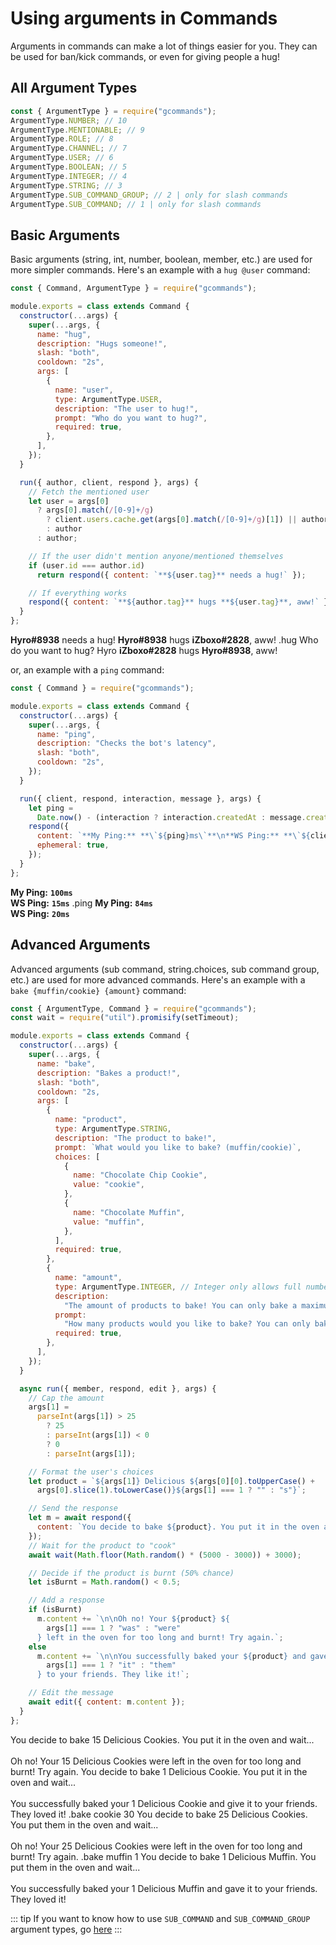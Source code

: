 # Using arguments in Commands

Arguments in commands can make a lot of things easier for you. They can be used for ban/kick commands, or even for giving people a hug!

## All Argument Types

```js
const { ArgumentType } = require("gcommands");
ArgumentType.NUMBER; // 10
ArgumentType.MENTIONABLE; // 9
ArgumentType.ROLE; // 8
ArgumentType.CHANNEL; // 7
ArgumentType.USER; // 6
ArgumentType.BOOLEAN; // 5
ArgumentType.INTEGER; // 4
ArgumentType.STRING; // 3
ArgumentType.SUB_COMMAND_GROUP; // 2 | only for slash commands
ArgumentType.SUB_COMMAND; // 1 | only for slash commands
```

## Basic Arguments

Basic arguments (string, int, number, boolean, member, etc.) are used for more simpler commands.
Here's an example with a `hug @user` command:

```js
const { Command, ArgumentType } = require("gcommands");

module.exports = class extends Command {
  constructor(...args) {
    super(...args, {
      name: "hug",
      description: "Hugs someone!",
      slash: "both",
      cooldown: "2s",
      args: [
        {
          name: "user",
          type: ArgumentType.USER,
          description: "The user to hug!",
          prompt: "Who do you want to hug?",
          required: true,
        },
      ],
    });
  }

  run({ author, client, respond }, args) {
    // Fetch the mentioned user
    let user = args[0]
      ? args[0].match(/[0-9]+/g)
        ? client.users.cache.get(args[0].match(/[0-9]+/g)[1]) || author
        : author
      : author;

    // If the user didn't mention anyone/mentioned themselves
    if (user.id === author.id)
      return respond({ content: `**${user.tag}** needs a hug!` });

    // If everything works
    respond({ content: `**${author.tag}** hugs **${user.tag}**, aww!` });
  }
};
```

<div is="dis-messages">
    <dis-messages>
        <dis-message profile="gcommands">
            <template #interactions>
                <discord-interaction profile="hyro" :command="true">hug</discord-interaction>
            </template>
            <b>Hyro#8938</b> needs a hug!
        </dis-message>
        <dis-message profile="gcommands">
            <template #interactions>
                <discord-interaction profile="hyro" :command="true">hug <mention profile="izboxo">iZboxo</mention></discord-interaction>
            </template>
            <b>Hyro#8938</b> hugs <b>iZboxo#2828</b>, aww!
        </dis-message>
    </dis-messages>
    <dis-messages>
        <dis-message profile="izboxo">
            .hug
        </dis-message>
        <dis-message profile="gcommands">
            Who do you want to hug?
        </dis-message>
        <dis-message profile="izboxo">
            <mention profile="hyro">Hyro</mention>
        </dis-message>
        <dis-message profile="gcommands">
            <b>iZboxo#2828</b> hugs <b>Hyro#8938</b>, aww!
        </dis-message>
    </dis-messages>
</div>

or, an example with a `ping` command:

```js
const { Command } = require("gcommands");

module.exports = class extends Command {
  constructor(...args) {
    super(...args, {
      name: "ping",
      description: "Checks the bot's latency",
      slash: "both",
      cooldown: "2s",
    });
  }

  run({ client, respond, interaction, message }, args) {
    let ping =
      Date.now() - (interaction ? interaction.createdAt : message.createdAt);
    respond({
      content: `**My Ping:** **\`${ping}ms\`**\n**WS Ping:** **\`${client.ws.ping}ms\`**`,
      ephemeral: true,
    });
  }
};
```

<div is="dis-messages">
    <dis-messages :ephemeral="true">
        <dis-message profile="gcommands" :ephemeral="true">
            <template #interactions>
                <discord-interaction profile="hyro" :command="true" :ephemeral="true">ping</discord-interaction>
            </template>
            <b>My Ping:</b> <b><code>100ms</code></b><br/>
            <b>WS Ping:</b> <b><code>15ms</code></b>
        </dis-message>
    </dis-messages>
    <dis-messages>
        <dis-message profile="izboxo">
            .ping
        </dis-message>
        <dis-message profile="gcommands">
            <b>My Ping:</b> <b><code>84ms</code></b><br/>
            <b>WS Ping:</b> <b><code>20ms</code></b>
        </dis-message>
    </dis-messages>
</div>

## Advanced Arguments

Advanced arguments (sub command, string.choices, sub command group, etc.) are used for more advanced commands.
Here's an example with a `bake {muffin/cookie} {amount}` command:

```js
const { ArgumentType, Command } = require("gcommands");
const wait = require("util").promisify(setTimeout);

module.exports = class extends Command {
  constructor(...args) {
    super(...args, {
      name: "bake",
      description: "Bakes a product!",
      slash: "both",
      cooldown: "2s,
      args: [
        {
          name: "product",
          type: ArgumentType.STRING,
          description: "The product to bake!",
          prompt: `What would you like to bake? (muffin/cookie)`,
          choices: [
            {
              name: "Chocolate Chip Cookie",
              value: "cookie",
            },
            {
              name: "Chocolate Muffin",
              value: "muffin",
            },
          ],
          required: true,
        },
        {
          name: "amount",
          type: ArgumentType.INTEGER, // Integer only allows full numbers
          description:
            "The amount of products to bake! You can only bake a maximum of 25 products at once",
          prompt:
            "How many products would you like to bake? You can only bake a maximum of 25 products at once",
          required: true,
        },
      ],
    });
  }

  async run({ member, respond, edit }, args) {
    // Cap the amount
    args[1] =
      parseInt(args[1]) > 25
        ? 25
        : parseInt(args[1]) < 0
        ? 0
        : parseInt(args[1]);

    // Format the user's choices
    let product = `${args[1]} Delicious ${args[0][0].toUpperCase() +
      args[0].slice(1).toLowerCase()}${args[1] === 1 ? "" : "s"}`;

    // Send the response
    let m = await respond({
      content: `You decide to bake ${product}. You put it in the oven and wait...`,
    });
    // Wait for the product to "cook"
    await wait(Math.floor(Math.random() * (5000 - 3000)) + 3000);

    // Decide if the product is burnt (50% chance)
    let isBurnt = Math.random() < 0.5;

    // Add a response
    if (isBurnt)
      m.content += `\n\nOh no! Your ${product} ${
        args[1] === 1 ? "was" : "were"
      } left in the oven for too long and burnt! Try again.`;
    else
      m.content += `\n\nYou successfully baked your ${product} and gave ${
        args[1] === 1 ? "it" : "them"
      } to your friends. They like it!`;

    // Edit the message
    await edit({ content: m.content });
  }
};
```

<div is="dis-messages">
    <dis-messages>
        <dis-message profile="gcommands" edited=true>
            <template #interactions>
                <discord-interaction profile="izboxo" :command="true">bake Chocolate Chip Cookie 15</discord-interaction>
            </template>
            You decide to bake 15 Delicious Cookies. You put it in the oven and wait...<br/>
            <br/>Oh no! Your 15 Delicious Cookies were left in the oven for too long and burnt! Try again.
        </dis-message>
        <dis-message profile="gcommands" edited=true>
            <template #interactions>
                <discord-interaction profile="izboxo" :command="true">bake Chocolate Muffin 1</discord-interaction>
            </template>
            You decide to bake 1 Delicious Cookie. You put it in the oven and wait...<br/>
            <br/>You successfully baked your 1 Delicious Cookie and give it to your friends. They loved it! 
        </dis-message>
    </dis-messages>
    <dis-messages>
        <dis-message profile="hyro">
            .bake cookie 30
        </dis-message>
        <dis-message profile="gcommands" edited=true>
            You decide to bake 25 Delicious Cookies. You put them in the oven and wait...<br/>
            <br/>Oh no! Your 25 Delicious Cookies were left in the oven for too long and burnt! Try again.
        </dis-message>
        <dis-message profile="hyro">
            .bake muffin 1
        </dis-message>
        <dis-message profile="gcommands" edited=true>
            You decide to bake 1 Delicious Muffin. You put them in the oven and wait...<br/>
            <br/>You successfully baked your 1 Delicious Muffin and gave it to your friends. They loved it! 
        </dis-message>
    </dis-messages>
</div>

::: tip
If you want to know how to use `SUB_COMMAND` and `SUB_COMMAND_GROUP` argument types, go [here](https://discord.com/developers/docs/interactions/slash-commands#example-walkthrough)
:::
